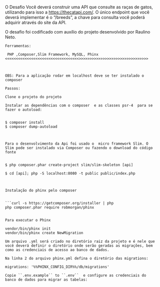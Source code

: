 

O Desafio
Você deverá construir uma API que consulte as raças de gatos, utilizando para isso a
https://thecatapi.com/. O único endpoint que você deverá implementar é o “/breeds”, a
chave para consulta você poderá adquirir através do site da API.


 O desafio foi codificado com auxílio do projeto desenvolvido por Raulino Neto.

```
Ferramentas:

 PHP ,Composer,Slim Framework, MySQL, Phinx 
<<<<<<<<<<<<<<<<<<<<<<<<<<<<<<<<<<>>>>>>>>>>>>>>>>>>>>>>>>>>>>>>>>



OBS: Para a aplicação rodar em localhost deve se ter instalado o composer 

Passos:

Clone o projeto do projeto

Instalar as dependências com o composer  e as classes psr-4  para se fazer o autoload:

 
$ composer install
$ composer dump-autoload



Para o desenvolvimento da Api foi usado o  micro framework Slim. O Slim pode ser instalado via Composer ou fazendo o download do código fonte


$ php composer.phar create-project slim/slim-skeleton [api]

$ cd [api]; php -S localhost:8080 -t public public/index.php



Instalação do phinx pelo composer 


```curl -s https://getcomposer.org/installer | php
php composer.phar require robmorgan/phinx


Para executar o Phinx

vendor/bin/phinx init
vendor/bin/phinx create NewMigration

Um arquivo .yml será criado no diretório raiz da projeto e é nele que você deverá definir o diretório onde serão geradas as migrações, bem como as credenciais de acesso ao banco de dados.

Na linha 2 do arquivo phinx.yml defina o diretório das migrations:

migrations: '%%PHINX_CONFIG_DIR%%/db/migrations'

Copie ``.env.example`` to ``.env``  e configure as credenciais do banco de dados para migrar as tabelas:
 
 
 
